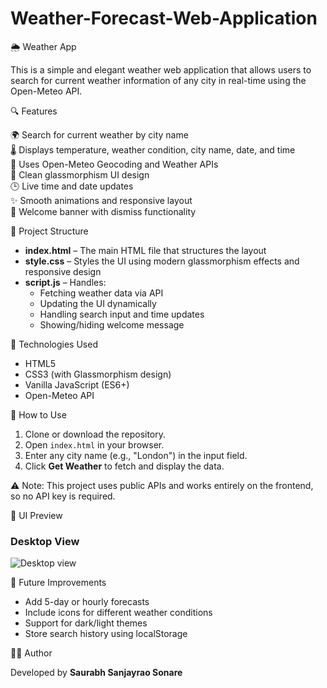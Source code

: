 # Weather-Forecast-Web-Application
🌦️ Weather App

This is a simple and elegant weather web application that allows users to search for current weather information of any city in real-time using the Open-Meteo API.

🔍 Features

🌍 Search for current weather by city name  
🌡️ Displays temperature, weather condition, city name, date, and time  
📍 Uses Open-Meteo Geocoding and Weather APIs  
🧊 Clean glassmorphism UI design  
🕒 Live time and date updates  
✨ Smooth animations and responsive layout  
💬 Welcome banner with dismiss functionality

📁 Project Structure

- **index.html** – The main HTML file that structures the layout  
- **style.css** – Styles the UI using modern glassmorphism effects and responsive design  
- **script.js** – Handles:
  - Fetching weather data via API  
  - Updating the UI dynamically  
  - Handling search input and time updates  
  - Showing/hiding welcome message  

🧠 Technologies Used

- HTML5  
- CSS3 (with Glassmorphism design)  
- Vanilla JavaScript (ES6+)  
- Open-Meteo API  

🚀 How to Use

1. Clone or download the repository.  
2. Open `index.html` in your browser.  
3. Enter any city name (e.g., "London") in the input field.  
4. Click **Get Weather** to fetch and display the data.  

⚠️ Note: This project uses public APIs and works entirely on the frontend, so no API key is required.

📸 UI Preview

### Desktop View
![Desktop view](images/screenshot1.png)

📌 Future Improvements

- Add 5-day or hourly forecasts  
- Include icons for different weather conditions  
- Support for dark/light themes  
- Store search history using localStorage  

🧑‍💻 Author

Developed by **Saurabh Sanjayrao Sonare**
